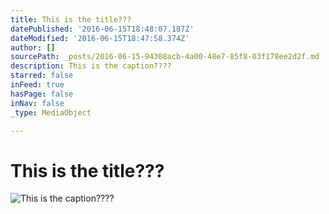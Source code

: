 ```yaml
---
title: This is the title???
datePublished: '2016-06-15T18:48:07.187Z'
dateModified: '2016-06-15T18:47:58.374Z'
author: []
sourcePath: _posts/2016-06-15-94308acb-4a00-48e7-85f8-03f178ee2d2f.md
description: This is the caption????
starred: false
inFeed: true
hasPage: false
inNav: false
_type: MediaObject

---
```

# This is the title???
![This is the caption????](https://the-grid-user-content.s3-us-west-2.amazonaws.com/7671ca21-8532-4aa9-bef3-8067a897195b.jpg)